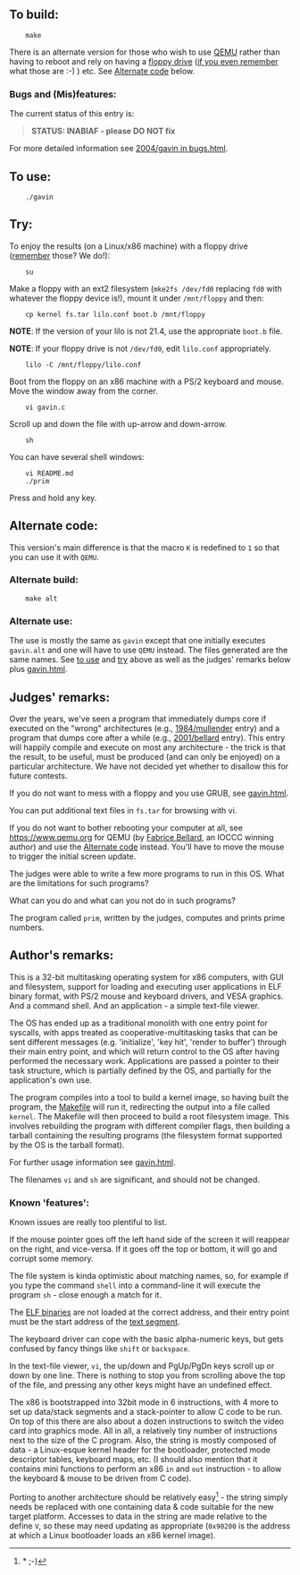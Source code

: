 ## To build:

``` <!---sh-->
    make
```


There is an alternate version for those who wish to use
[QEMU](https://www.qemu.org) rather than having
to reboot and rely on having a [floppy
drive](https://en.wikipedia.org/wiki/Floppy_disk) ([if you even
remember](https://en.wikipedia.org/wiki/History_of_the_floppy_disk) what those are
:-) ) etc. See [Alternate code](#alternate-code) below.


### Bugs and (Mis)features:

The current status of this entry is:

> **STATUS: INABIAF - please DO NOT fix**

For more detailed information see [2004/gavin in bugs.html](../../bugs.html#2004_gavin).


## To use:

``` <!---sh-->
    ./gavin
```


## Try:

To enjoy the results (on a Linux/x86 machine) with a floppy drive
([remember](https://en.wikipedia.org/wiki/Old_age) those? We do!):


``` <!---sh-->
    su
```

Make a floppy with an ext2 filesystem (`mke2fs /dev/fd0` replacing `fd0` with
whatever the floppy device is!),  mount it under `/mnt/floppy` and then:

``` <!---sh-->
    cp kernel fs.tar lilo.conf boot.b /mnt/floppy
```

**NOTE**: If the version of your lilo is not 21.4, use the appropriate `boot.b` file.

**NOTE**: If your floppy drive is not `/dev/fd0`, edit `lilo.conf` appropriately.

``` <!---sh-->
    lilo -C /mnt/floppy/lilo.conf
```

Boot from the floppy on an x86 machine with a PS/2 keyboard and mouse.
Move the window away from the corner.

``` <!---sh-->
    vi gavin.c
```

Scroll up and down the file with up-arrow and down-arrow.

``` <!---sh-->
    sh
```

You can have several shell windows:

``` <!---sh-->
    vi README.md
    ./prim
```

Press and hold any key.


## Alternate code:

This version's main difference is that the macro `K` is redefined to `1` so that
you can use it with `QEMU`.


### Alternate build:

``` <!---sh-->
    make alt
```


### Alternate use:

The use is mostly the same as `gavin` except that one initially executes `gavin.alt`
and one will have to use `QEMU` instead. The files
generated are the same names. See [to use](#to-use) and [try](#try) above as
well as the judges' remarks below plus [gavin.html](gavin.html).


## Judges' remarks:

Over the years, we've seen a program that immediately dumps core if executed on
the "wrong" architectures (e.g., [1984/mullender](../../1984/mullender/index.html) entry) and a
program that dumps core after a while (e.g., [2001/bellard](../../2001/bellard/index.html) entry).
This entry will happily compile and execute on most any architecture - the trick
is that the result, to be useful, must be produced (and can only be enjoyed) on
a particular architecture.  We have not decided yet whether to disallow this for
future contests.

If you do not want to mess with a floppy and you use GRUB, see
[gavin.html](gavin.html).

You can put additional text files in `fs.tar` for browsing with vi.

If you do not want to bother rebooting your computer at all, see
<https://www.qemu.org> for QEMU (by [Fabrice
Bellard](../../authors.html#Fabrice_Bellard), an IOCCC winning author) and use
the [Alternate code](#alternate-code) instead. You'll have to move the mouse to
trigger the initial screen update.

The judges were able to write a few more programs to run in this OS.
What are the limitations for such programs?

What can you do and what can you not do in such programs?

The program called `prim`, written by the judges, computes and prints prime
numbers.


## Author's remarks:

This is a 32-bit multitasking operating system for x86 computers, with GUI and
filesystem, support for loading and executing user applications in ELF binary
format, with PS/2 mouse and keyboard drivers, and VESA graphics.  And a command
shell.  And an application - a simple text-file viewer.

The OS has ended up as a traditional monolith with one entry point for syscalls,
with apps treated as cooperative-multitasking tasks that can be sent different
messages (e.g. 'initialize', 'key hit', 'render to buffer') through their main
entry point, and which will return control to the OS after having performed the
necessary work.  Applications are passed a pointer to their task structure,
which is partially defined by the OS, and partially for the application's own
use.

The program compiles into a tool to build a kernel image,
so having built the program, the [Makefile](%%REPO_URL%%/2004/gavin/Makefile) will run it,
redirecting the output into a file called `kernel`.
The Makefile will then proceed to build a root filesystem image.
This involves rebuilding the program with different compiler flags,
then building a tarball containing the resulting programs
(the filesystem format supported by the OS is the tarball format).

For further usage information see [gavin.html](gavin.html).

The filenames `vi` and `sh` are significant, and should not be changed.

### Known 'features':

Known issues are really too plentiful to list.

If the mouse pointer goes off the left hand side of the screen
it will reappear on the right, and vice-versa.
If it goes off the top or bottom, it will go and corrupt some memory.

The file system is kinda optimistic about matching names, so,
for example if you type the command `shell` into a command-line
it will execute the program `sh` - close enough a match for it.

The [ELF binaries](https://en.wikipedia.org/wiki/Executable_and_Linkable_Format)
are not loaded at the correct address, and their entry point must be the start
address of the [text segment](https://en.wikipedia.org/wiki/Code_segment).

The keyboard driver can cope with the basic alpha-numeric keys,
but gets confused by fancy things like `shift` or `backspace`.

In the text-file viewer, `vi`, the up/down and PgUp/PgDn keys
scroll up or down by one line.  There is nothing to stop you
from scrolling above the top of the file, and pressing any
other keys might have an undefined effect.

The x86 is bootstrapped into 32bit mode in 6 instructions, with 4 more to set up
data/stack segments and a stack-pointer to allow C code to be run.  On top of
this there are also about a dozen instructions to switch the video card into
graphics mode.  All in all, a relatively tiny number of instructions next to the
size of the C program.  Also, the string is mostly composed of data - a
Linux-esque kernel header for the bootloader, protected mode descriptor tables,
keyboard maps, etc.  (I should also mention that it contains mini functions to
perform an x86 `in` and `out` instruction - to allow the keyboard & mouse to be
driven from C code).

Porting to another architecture should be relatively easy[^1] -
the string simply needs be replaced with one containing
data & code suitable for the new target platform.
Accesses to data in the string are made relative to the define `V`,
so these may need updating as appropriate (`0x90200` is the address
at which a Linux bootloader loads an x86 kernel image).

[^1]: \* ;-)


<!--

    Copyright © 1984-2024 by Landon Curt Noll. All Rights Reserved.

    You are free to share and adapt this file under the terms of this license:

        Creative Commons Attribution-ShareAlike 4.0 International (CC BY-SA 4.0)

    For more information, see:

        https://creativecommons.org/licenses/by-sa/4.0/

-->
